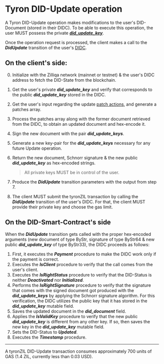 # Tyron DID-Update operation

A Tyron DID-Update operation makes modifications to the user's DID-Document (stored in their DIDC). To be able to execute this operation, the user MUST possess the private [***did_update_key***](../protocol-parameters.md#did-keys).

Once the operation request is processed, the client makes a call to the ***DidUpdate*** transition of the user's [DIDC](../smart-contracts/didc.md).

## On the client's side:

0. Initialize with the Zilliqa network (mainnet or testnet) & the user's DIDC address to fetch the DID-State from the blockchain.
1. Get the user's private ***did_update_key*** and verify that corresponds to the public ***did_update_key*** stored in the DIDC.
2. Get the user's input regarding the update [patch actions](../implementation/models.md#patch-action), and generate a patches array.
3. Process the patches array along with the former document retrieved from the DIDC, to obtain an updated document and hex-encode it.
4. Sign the new document with the pair ***did_update_keys***. 
6. Generate a new key-pair for the ***did_update_keys*** necessary for any future Update operation.
7. Return the new document, Schnorr signature & the new public ***did_update_key*** as hex-encoded strings.

    > All private keys MUST be in control of the user.

10. Produce the ***DidUpdate*** transition parameters with the output from step 7.
11. The client MUST submit the tyronZIL transaction by calling the ***DidUpdate*** transition of the user's DIDC. For that, the client MUST provide their private key and choose the gas limit.

## On the DID-Smart-Contract's side

When the ***DidUpdate*** transition gets called with the proper hex-encoded arguments (new document of type ByStr, signature of type ByStr64 & new public ***did_update_key*** of type ByStr33), the DIDC proceeds as follows:

1. First, it executes the  ***Payment*** procedure to make the DIDC work only if the payment is correct.
2. Executes the ***IsClient*** procedure to verify that the call comes from the user's client.
3. Executes the ***IsRightStatus*** procedure to verify that the DID-Status is neither ***Deactivated*** nor ***Initialized***.
4. Performs the ***IsRightSignature*** procedure to verify that the signature that comes with the signed document got produced with the ***did_update_keys*** by applying the Schnorr signature algorithm. For this verification, the DIDC utilizes the public key that it has stored in the ***did_update_key*** mutable field.
5. Saves the updated document in the ***did_document*** field.
6. Applies the ***IsValidKey*** procedure to verify that the new public ***did_update_key*** is different from any other key. If so, then saves the new key in the ***did_update_key*** mutable field.
7. Sets the DID-Status to ***Updated***.
8. Executes the ***Timestamp*** procedure.

---

A tyronZIL DID-Update transaction consumes approximately 700 units of GAS (1.4 ZIL, currently less than 0.03 USD).
